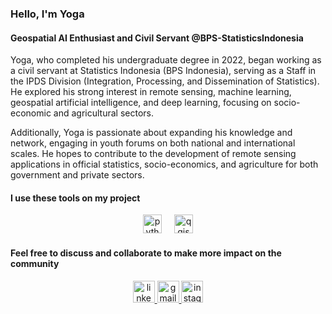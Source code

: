 ### Hello, I'm Yoga
#### Geospatial AI Enthusiast and Civil Servant @BPS-StatisticsIndonesia


Yoga, who completed his undergraduate degree in 2022, began working as a civil servant at Statistics Indonesia (BPS Indonesia), serving as a Staff in the IPDS Division (Integration, Processing, and Dissemination of Statistics). He explored his strong interest in remote sensing, machine learning, geospatial artificial intelligence, and deep learning, focusing on socio-economic and agricultural sectors.

Additionally, Yoga is passionate about expanding his knowledge and network, engaging in youth forums on both national and international scales. He hopes to contribute to the development of remote sensing applications in official statistics, socio-economics, and agriculture for both government and private sectors.

#### I use these tools on my project

<div align="center">
   <img src="https://cdn.jsdelivr.net/gh/devicons/devicon/icons/python/python-original.svg" height="30" alt="python logo"  />
  <img width="12" />
  <img src="https://cdn.jsdelivr.net/gh/devicons/devicon/icons/qgis/qgis-original.svg" height="30" alt="qgis logo"  />
</div>

#### Feel free to discuss and collaborate to make more impact on the community

<div align="center">
  <a href="https://www.linkedin.com/in/ptrayoga/" target="_blank">
    <img src="https://img.shields.io/static/v1?message=LinkedIn&logo=linkedin&label=&color=0077B5&logoColor=white&labelColor=&style=for-the-badge" height="35" alt="linkedin logo"  />
  </a>
  <a href="mailto:hitmeup.yogaputra@gmail.com" target="_blank">
    <img src="https://img.shields.io/static/v1?message=Gmail&logo=gmail&label=&color=D14836&logoColor=white&labelColor=&style=for-the-badge" height="35" alt="gmail logo"  />
  </a>
  <a href="https://www.instagram.com/ptra.yoga/" target="_blank">
    <img src="https://img.shields.io/static/v1?message=Instagram&logo=instagram&label=&color=E4405F&logoColor=white&labelColor=&style=for-the-badge" height="35" alt="instagram logo"  />
  </a>
</div>


